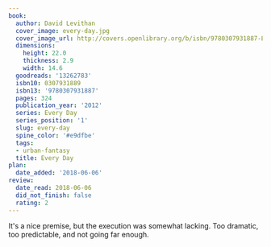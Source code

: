 ```yaml
---
book:
  author: David Levithan
  cover_image: every-day.jpg
  cover_image_url: http://covers.openlibrary.org/b/isbn/9780307931887-L.jpg
  dimensions:
    height: 22.0
    thickness: 2.9
    width: 14.6
  goodreads: '13262783'
  isbn10: 0307931889
  isbn13: '9780307931887'
  pages: 324
  publication_year: '2012'
  series: Every Day
  series_position: '1'
  slug: every-day
  spine_color: '#e9dfbe'
  tags:
  - urban-fantasy
  title: Every Day
plan:
  date_added: '2018-06-06'
review:
  date_read: 2018-06-06
  did_not_finish: false
  rating: 2
---
```


It's a nice premise, but the execution was somewhat lacking. Too dramatic, too predictable, and not going far enough.
